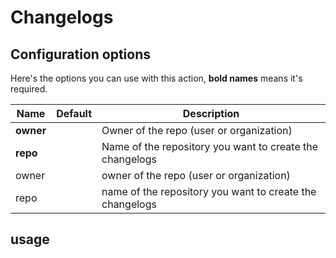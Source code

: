 # Changelogs

## Configuration options

Here's the options you can use with this action, **bold names** means it's required.

|Name|Default|Description|
|--|--|--|
|**owner**| |Owner of the repo (user or organization)|
|**repo**| |Name of the repository you want to create the changelogs|
|owner| |owner of the repo (user or organization)|
|repo| |name of the repository you want to create the changelogs|

## usage
